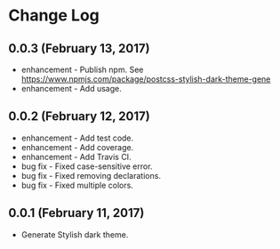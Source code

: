# Change Log

## 0.0.3 (February 13, 2017)

* enhancement - Publish npm. See https://www.npmjs.com/package/postcss-stylish-dark-theme-gene
* enhancement - Add usage.

## 0.0.2 (February 12, 2017)

* enhancement - Add test code.
* enhancement - Add coverage.
* enhancement - Add Travis CI.
* bug fix - Fixed case-sensitive error.
* bug fix - Fixed removing declarations.
* bug fix - Fixed multiple colors.

## 0.0.1 (February 11, 2017)

* Generate Stylish dark theme.

